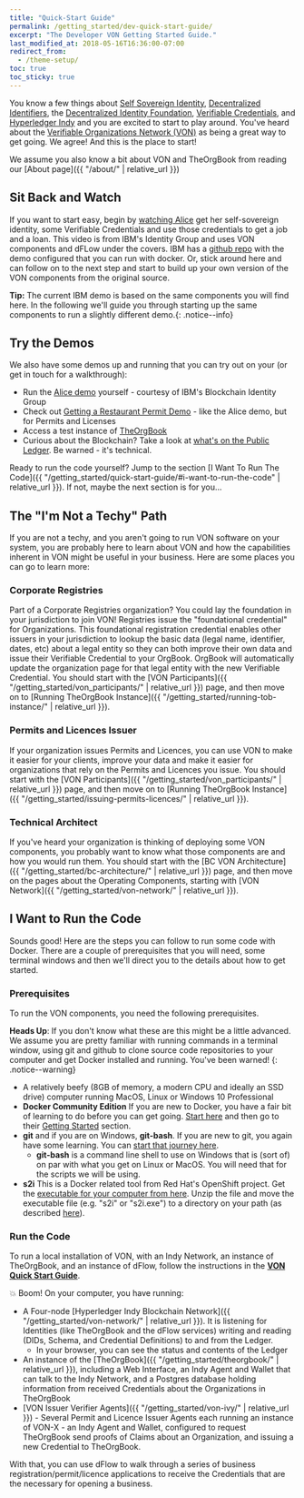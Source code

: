 ```yaml
---
title: "Quick-Start Guide"
permalink: /getting_started/dev-quick-start-guide/
excerpt: "The Developer VON Getting Started Guide."
last_modified_at: 2018-05-16T16:36:00-07:00
redirect_from:
  - /theme-setup/
toc: true
toc_sticky: true
---
```


You know a few things about [Self Sovereign Identity](https://bitsonblocks.net/2017/05/17/a-gentle-introduction-to-self-sovereign-identity/), [Decentralized Identifiers](https://w3c-ccg.github.io/did-spec/), the [Decentralized Identity Foundation](http://identity.foundation/), [Verifiable Credentials](https://w3c.github.io/vc-data-model/), and [Hyperledger Indy](https://www.hyperledger.org/projects/hyperledger-indy) and you are excited to start to play around. You've heard about the [Verifiable Organizations Network (VON)](https://von.pathfinder.gov.bc.ca/) as being a great way to get going. We agree!  And this is the place to start!

We assume you also know a bit about VON and TheOrgBook from reading our [About page]({{ "/about/" | relative_url }})

## Sit Back and Watch

If you want to start easy, begin by [watching Alice](https://www.youtube.com/watch?v=cz-6BldajiA) get her self-sovereign identity, some Verifiable Credentials and use those credentials to get a job and a loan. This video is from IBM's Identity Group and uses VON components and dFLow under the covers. IBM has a [github repo](https://github.com/IBM-Blockchain-Identity/indy-ssivc-tutorial) with the demo configured that you can run with docker. Or, stick around here and can follow on to the next step and start to build up your own version of the VON components from the original source.

**Tip:** The current IBM demo is based on the same components you will find here. In the following we'll guide you through starting up the same components to run a slightly different demo.{: .notice--info}

## Try the Demos

We also have some demos up and running that you can try out on your (or get in touch for a walkthrough):

* Run the [Alice demo](https://indyworld.vcreds.org/en/recipe/indy_world) yourself - courtesy of IBM's Blockchain Identity Group
* Check out [Getting a Restaurant Permit Demo](https://devex-von-test.pathfinder.gov.bc.ca/en/recipe/start_a_restaurant) - like the Alice demo, but for Permits and Licenses
* Access a test instance of [TheOrgBook](https://devex-von-test.pathfinder.gov.bc.ca/)
* Curious about the Blockchain?  Take a look at [what's on the Public Ledger](http://159.89.115.24/). Be warned - it's technical.

Ready to run the code yourself? Jump to the section [I Want To Run The Code]({{ "/getting_started/quick-start-guide/#i-want-to-run-the-code" | relative_url }}).  If not, maybe the next section is for you...

## The "I'm Not a Techy" Path

If you are not a techy, and you aren't going to run VON software on your system, you are probably here to learn about VON and how the capabilities inherent in VON might be useful in your business. Here are some places you can go to learn more:

### Corporate Registries

Part of a Corporate Registries organization? You could lay the foundation in your jurisdiction to join VON! Registries issue the "foundational credential" for Organizations. This foundational registration credential enables other issuers in your jurisdiction to lookup the basic data (legal name, identifier, dates, etc) about a legal entity so they can both improve their own data and issue their Verifiable Credential to your OrgBook. OrgBook will automatically update the organization page for that legal entity with the new Verifiable Credential. You should start with the [VON Participants]({{ "/getting_started/von_participants/" | relative_url }}) page, and then move on to [Running TheOrgBook Instance]({{ "/getting_started/running-tob-instance/" | relative_url }}).

### Permits and Licences Issuer

If your organization issues Permits and Licences, you can use VON to make it easier for your clients, improve your data and make it easier for organizations that rely on the Permits and Licences you issue. You should start with the [VON Participants]({{ "/getting_started/von_participants/" | relative_url }}) page, and then move on to [Running TheOrgBook Instance]({{ "/getting_started/issuing-permits-licences/" | relative_url }}).

### Technical Architect

If you've heard your organization is thinking of deploying some VON components, you probably want to know what those components are and how you would run them. You should start with the [BC VON Architecture]({{ "/getting_started/bc-architecture/" | relative_url }}) page, and then move on the pages about the Operating Components, starting with [VON Network]({{ "/getting_started/von-network/" | relative_url }}).

## I Want to Run the Code

Sounds good! Here are the steps you can follow to run some code with Docker.  There are a couple of prerequisites that you will need, some terminal windows and then we'll direct you to the details about how to get started.

### Prerequisites

To run the VON components, you need the following prerequisites. 

**Heads Up**: If you don't know what these are this might be a little advanced. We assume you are pretty familiar with running commands in a terminal window, using git and github to clone source code repositories to your computer and get Docker installed and running. You've been warned!
{: .notice--warning}

* A relatively beefy (8GB of memory, a modern CPU and ideally an SSD drive) computer running MacOS, Linux or Windows 10 Professional
* **Docker Community Edition**  If you are new to Docker, you have a fair bit of learning to do before you can get going.  [Start here](https://docs.docker.com/install/) and then go to their [Getting Started](https://docs.docker.com/get-started/) section.
* **git** and if you are on Windows, **git-bash**. If you are new to git, you again have some learning. You can [start that journey here](https://git-scm.com/book/en/v2/Getting-Started-Installing-Git).
    * **git-bash** is a command line shell to use on Windows that is (sort of) on par with what you get on Linux or MacOS. You will need that for the scripts we will be using.
* **s2i** This is a Docker related tool from Red Hat's OpenShift project. Get the [executable for your computer from here](https://github.com/openshift/source-to-image/releases). Unzip the file and move the executable file (e.g. "s2i" or "s2i.exe") to a directory on your path (as described [here](https://github.com/openshift/source-to-image#installation)).

### Run the Code

To run a local installation of VON, with an Indy Network, an instance of TheOrgBook, and an instance of dFlow, follow the instructions in the **[VON Quick Start Guide](https://github.com/bcgov/dFlow/blob/master/docker/VONNetworkQuickStartGuide.md)**.

:boom: Boom! On your computer, you have running:

* A Four-node [Hyperledger Indy Blockchain Network]({{ "/getting_started/von-network/" | relative_url }}). It is listening for Identities (like TheOrgBook and the dFlow services) writing and reading (DIDs, Schema, and Credential Definitions) to and from the Ledger.
  * In your browser, you can see the status and contents of the Ledger
* An instance of the [TheOrgBook]({{ "/getting_started/theorgbook/" | relative_url }}), including a Web Interface, an Indy Agent and Wallet that can talk to the Indy Network, and a Postgres database holding information from received Credentials about the Organizations in TheOrgBook
* [VON Issuer Verifier Agents]({{ "/getting_started/von-ivy/" | relative_url }}) - Several Permit and Licence Issuer Agents each running an instance of VON-X - an Indy Agent and Wallet, configured to request TheOrgBook send proofs of Claims about an Organization, and issuing a new Credential to TheOrgBook.

With that, you can use dFlow to walk through a series of business registration/permit/licence applications to receive the Credentials that are the necessary for opening a business.
